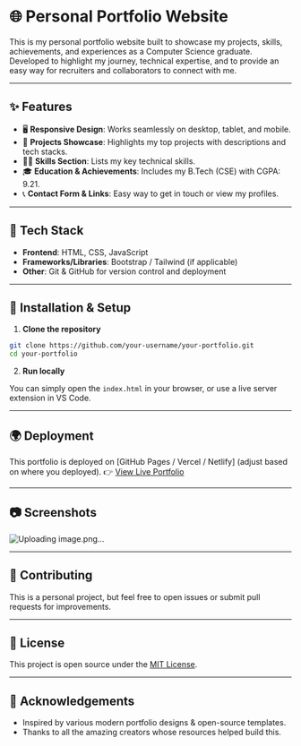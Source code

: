 

# 🌐 Personal Portfolio Website

This is my personal portfolio website built to showcase my projects, skills, achievements, and experiences as a Computer Science graduate.
Developed to highlight my journey, technical expertise, and to provide an easy way for recruiters and collaborators to connect with me.

---

## ✨ Features

* 🖥️ **Responsive Design**: Works seamlessly on desktop, tablet, and mobile.
* 💼 **Projects Showcase**: Highlights my top projects with descriptions and tech stacks.
* 🧑‍💻 **Skills Section**: Lists my key technical skills.
* 🎓 **Education & Achievements**: Includes my B.Tech (CSE) with CGPA: 9.21.
* 📞 **Contact Form & Links**: Easy way to get in touch or view my profiles.

---

## 🚀 Tech Stack

* **Frontend**: HTML, CSS, JavaScript
* **Frameworks/Libraries**: Bootstrap / Tailwind (if applicable)
* **Other**: Git & GitHub for version control and deployment

---

## 🔧 Installation & Setup

1. **Clone the repository**

```bash
git clone https://github.com/your-username/your-portfolio.git
cd your-portfolio
```

2. **Run locally**

You can simply open the `index.html` in your browser, or use a live server extension in VS Code.

---

## 🌍 Deployment

This portfolio is deployed on \[GitHub Pages / Vercel / Netlify] (adjust based on where you deployed).
👉 [View Live Portfolio](https://your-username.github.io/your-portfolio/)

---

## 📷 Screenshots
![Uploading image.png…]()

---

## 🤝 Contributing

This is a personal project, but feel free to open issues or submit pull requests for improvements.

---

## 📜 License

This project is open source under the [MIT License](LICENSE).

---

## 🙌 Acknowledgements

* Inspired by various modern portfolio designs & open-source templates.
* Thanks to all the amazing creators whose resources helped build this.

